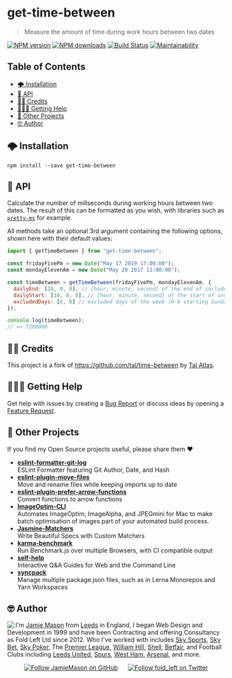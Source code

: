 # get-time-between

> Measure the amount of time during work hours between two dates

[![NPM version](http://img.shields.io/npm/v/get-time-between.svg?style=flat-square)](https://www.npmjs.com/package/get-time-between) [![NPM downloads](http://img.shields.io/npm/dm/get-time-between.svg?style=flat-square)](https://www.npmjs.com/package/get-time-between) [![Build Status](http://img.shields.io/travis/JamieMason/get-time-between/master.svg?style=flat-square)](https://travis-ci.org/JamieMason/get-time-between) [![Maintainability](https://api.codeclimate.com/v1/badges/80461b911c6c624194a2/maintainability)](https://codeclimate.com/github/JamieMason/get-time-between/maintainability)

## Table of Contents

-   [🌩 Installation](#-installation)
-   [📝 API](#-api)
-   [👏🏻 Credits](#-credits)
-   [🙋🏾‍♂️ Getting Help](#♂️-getting-help)
-   [👀 Other Projects](#-other-projects)
-   [🤓 Author](#-author)

## 🌩 Installation

    npm install --save get-time-between

## 📝 API

Calculate the number of millseconds during working hours between two dates. The result of this can be formatted as you wish, with libraries such as [`pretty-ms`](https://github.com/sindresorhus/pretty-ms) for example.

All methods take an optional 3rd argument containing the following options, shown here with their default values:

```js
import { getTimeBetween } from "get-time-between";

const fridayFivePm = new Date("May 17 2019 17:00:00");
const mondayElevenAm = new Date("May 20 2017 11:00:00");

const timeBetween = getTimeBetween(fridayFivePm, mondayElevenAm, {
  dailyEnd: [18, 0, 0], // [hour, minute, second] of the end of included days
  dailyStart: [10, 0, 0], // [hour, minute, second] of the start of included days
  excludedDays: [6, 0] // excluded days of the week (0-6 starting Sunday)
});

console.log(timeBetween);
// => 7200000
```

## 👏🏻 Credits

This project is a fork of <https://github.com/tal/time-between> by [Tal Atlas](https://github.com/tal).

## 🙋🏾‍♂️ Getting Help

Get help with issues by creating a [Bug Report] or discuss ideas by opening a [Feature Request].

[bug report]: https://github.com/JamieMason/get-time-between/issues/new?template=bug_report.md

[feature request]: https://github.com/JamieMason/get-time-between/issues/new?template=feature_request.md

## 👀 Other Projects

If you find my Open Source projects useful, please share them ❤️

-   [**eslint-formatter-git-log**](https://github.com/JamieMason/eslint-formatter-git-log)<br>ESLint Formatter featuring Git Author, Date, and Hash
-   [**eslint-plugin-move-files**](https://github.com/JamieMason/eslint-plugin-move-files)<br>Move and rename files while keeping imports up to date
-   [**eslint-plugin-prefer-arrow-functions**](https://github.com/JamieMason/eslint-plugin-prefer-arrow-functions)<br>Convert functions to arrow functions
-   [**ImageOptim-CLI**](https://github.com/JamieMason/ImageOptim-CLI)<br>Automates ImageOptim, ImageAlpha, and JPEGmini for Mac to make batch optimisation of images part of your automated build process.
-   [**Jasmine-Matchers**](https://github.com/JamieMason/Jasmine-Matchers)<br>Write Beautiful Specs with Custom Matchers
-   [**karma-benchmark**](https://github.com/JamieMason/karma-benchmark)<br>Run Benchmark.js over multiple Browsers, with CI compatible output
-   [**self-help**](https://github.com/JamieMason/self-help#readme)<br>Interactive Q&A Guides for Web and the Command Line
-   [**syncpack**](https://github.com/JamieMason/syncpack#readme)<br>Manage multiple package.json files, such as in Lerna Monorepos and Yarn Workspaces

## 🤓 Author

<img src="https://www.gravatar.com/avatar/acdf106ce071806278438d8c354adec8?s=100" align="left">

I'm [Jamie Mason] from [Leeds] in England, I began Web Design and Development in 1999 and have been Contracting and offering Consultancy as Fold Left Ltd since 2012. Who I've worked with includes [Sky Sports], [Sky Bet], [Sky Poker], The [Premier League], [William Hill], [Shell], [Betfair], and Football Clubs including [Leeds United], [Spurs], [West Ham], [Arsenal], and more.

<div align="center">

[![Follow JamieMason on GitHub][github badge]][github]      [![Follow fold_left on Twitter][twitter badge]][twitter]

</div>

<!-- images -->

[github badge]: https://img.shields.io/github/followers/JamieMason.svg?style=social&label=Follow

[twitter badge]: https://img.shields.io/twitter/follow/fold_left.svg?style=social&label=Follow

<!-- links -->

[arsenal]: https://www.arsenal.com

[betfair]: https://www.betfair.com

[github]: https://github.com/JamieMason

[jamie mason]: https://www.linkedin.com/in/jamiemasonleeds

[leeds united]: https://www.leedsunited.com/

[leeds]: https://www.instagram.com/visitleeds

[premier league]: https://www.premierleague.com

[shell]: https://www.shell.com

[sky bet]: https://www.skybet.com

[sky poker]: https://www.skypoker.com

[sky sports]: https://www.skysports.com

[spurs]: https://www.tottenhamhotspur.com

[twitter]: https://twitter.com/fold_left

[west ham]: https://www.whufc.com

[william hill]: https://www.williamhill.com
